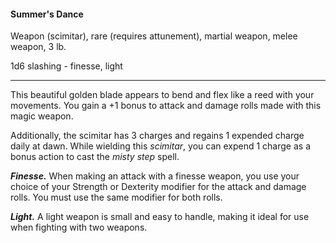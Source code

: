 #### Summer's Dance

Weapon (scimitar), rare (requires attunement), martial weapon, melee weapon, 3 lb.

1d6 slashing  - finesse, light

---

This beautiful golden blade appears to bend and flex like a reed with your movements. You gain a +1 bonus to attack and damage rolls made with this magic weapon.

Additionally, the scimitar has 3 charges and regains 1 expended charge daily at dawn. While wielding this *scimitar*, you can expend 1 charge as a bonus action to cast the *misty step* spell.

***Finesse.*** When making an attack with a finesse weapon, you use your choice of your Strength or Dexterity modifier for the attack and damage rolls. You must use the same modifier for both rolls.

***Light.*** A light weapon is small and easy to handle, making it ideal for use when fighting with two weapons.